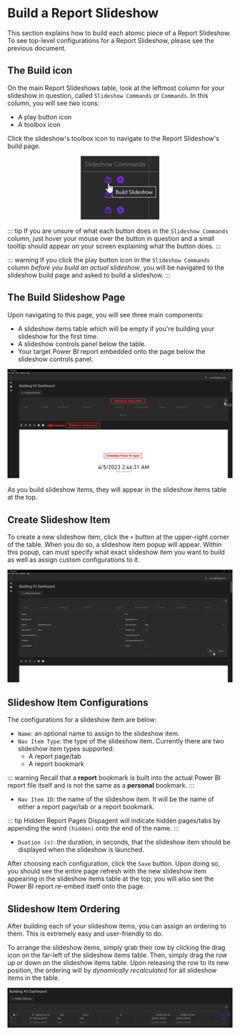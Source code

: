 # Build a Report Slideshow

This section explains how to build each atomic piece of a Report Slideshow. To see top-level configurations for a Report Slideshow, please see the previous document.

## The Build icon

On the main Report Slideshows table, look at the leftmost column for your slideshow in question, called `Slideshow Commands` or `Commands`. In this column, you will see two icons:
* A play button icon
* A toolbox icon

Click the slideshow's toolbox icon to navigate to the Report Slideshow's build page.

<p align="center">
  <img src="./build-slideshow-button.png" />
</p>

::: tip
If you are unsure of what each button does in the `Slideshow Commands` column, just hover your mouse over the button in question and a small tooltip should appear on your screen explaining what the button does.
:::

::: warning
If you click the play button icon in the `Slideshow Commands` column *before you build an actual slideshow*, you will be navigated to the slideshow build page and asked to build a slideshow.
:::

## The Build Slideshow Page

Upon navigating to this page, you will see three main components:
* A slideshow items table which will be empty if you're building your slideshow for the first time.
* A slideshow controls panel below the table.
* Your target Power BI report embedded onto the page below the slideshow controls panel.

<p align="center">
    <img src="./build-slideshow-page-empty.png" />
</p>

As you build slideshow items, they will appear in the slideshow items table at the top.

## Create Slideshow Item

To create a new slideshow item, click the `+` button at the upper-right corner of the table. When you do so, a slideshow item popup will appear. Within this popup, can must specify what exact slideshow item you want to build as well as assign custom configurations to it.

<p align="center">
    <img src="./create-slideshow-item-popup.png" />
</p>

## Slideshow Item Configurations

The configurations for a slideshow item are below:
* `Name`: an optional name to assign to the slideshow item.
* `Nav Item Type`: the type of the slideshow item. Currently there are two slideshow item types supported:
    * A report page/tab
    * A report bookmark

::: warning
Recall that a **report** bookmark is built into the actual Power BI report file itself and is not the same as a **personal** bookmark.
:::

* `Nav Item ID`: the name of the slideshow item. It will be the name of either a report page/tab or a report bookmark.

::: tip Hidden Report Pages
Dispagent will indicate hidden pages/tabs by appending the word `(hidden)` onto the end of the name.
:::

* `Duation (s)`: the duration, in seconds, that the slideshow item should be displayed when the slideshow is launched.

After choosing each configuration, click the `Save` button. Upon doing so, you should see the entire page refresh with the new slideshow item appearing in the slideshow items table at the top; you will also see the Power BI report re-embed itself onto the page.

## Slideshow Item Ordering

After building each of your slideshow items, you can assign an ordering to them. This is extremely easy and user-friendly to do.

To arrange the slideshow items, simply grab their row by clicking the drag icon on the far-left of the slideshow items table. Then, simply drag the row up or down on the slideshow items table. Upon releasing the row to its new position, the ordering will by *dynamically recalculated* for all slideshow items in the table.

<p align="center">
    <img src="./drag-slideshow-item-row.png" />
</p>